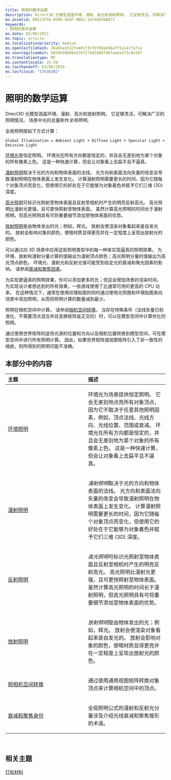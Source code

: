 ```yaml
---
title: 照明的数学运算
description: Direct3D 光模型涵盖环境、漫射、高光和放射照明。 它足够灵活，可解决广泛的照明情况。 场景中光的总量称作全局照明。
ms.assetid: D0521F56-050D-4EDF-9BD1-34748E94B873
keywords:
- 照明的数学运算
ms.date: 02/08/2017
ms.topic: article
ms.localizationpriority: medium
ms.openlocfilehash: 38a65a3532fe401f31fbf0da656aff1a141fa71a
ms.sourcegitcommit: b034650b684a767274d5d88746faeea373c8e34f
ms.translationtype: MT
ms.contentlocale: zh-CN
ms.lasthandoff: 03/06/2019
ms.locfileid: "57636302"
---
```

# <a name="mathematics-of-lighting"></a>照明的数学运算


Direct3D 光模型涵盖环境、漫射、高光和放射照明。 它足够灵活，可解决广泛的照明情况。 场景中光的总量称作*全局照明*。

全局照明按如下方式计算：

```
Global Illumination = Ambient Light + Diffuse Light + Specular Light + Emissive Light 
```

[环境光](ambient-lighting.md)是恒定照明。 环境光在所有方向都是恒定的，并且会无差别地为某个对象的所有像素上色。 这是一种快速计算，但会让对象看上去扁平且不逼真。

[漫射照明](diffuse-lighting.md)取决于光的方向和物体表面的法线。 光方向和表面法向矢量的改变会导致漫射照明在物体表面上发生变化。 计算漫射照明需要更长的时间，因为它随每个对象顶点而变化，但使用它的好处在于它能够为对象着色并赋予它们三维 (3D) 深度。

[高光照明](specular-lighting.md)可标识光照射至物体表面且反射至相机时产生的明亮反射高光。 高光照明比漫射光更强，且可更快照射至物体表面。 虽然计算高光照明的时间长于漫射照明，但高光照明具有可将重要细节添加至物体表面的优势。

[放射照明](emissive-lighting.md)是由物体发出的光；例如，辉光。 放射会使渲染对象看起来是自发光的。 放射会影响对象的颜色，使暗材质显得更亮并在一定程度上呈现出放射光的颜色。

可以通过向 3D 场景中应用这些照明类型中的每一种来实现逼真的照明效果。 为环境、放射和漫射分量计算的值输出为漫射顶点颜色；高光照明分量的值输出为高光顶点颜色。 环境光、漫射光和反射光值可能受到给定光的衰减和聚光因素的影响。 请参阅[衰减和聚焦因素](attenuation-and-spotlight-factor.md)。

为实现更逼真的照明效果，你可以添加更多的光；但这会增加场景的渲染时间。 为实现设计者想达到的所有效果，一些游戏使用了比通常可用的更高的 CPU 功率。 在这种情况下，通常在使用纹理贴图的同时通过使用光照图和环境贴图来向场景中添加照明，从而将照明计算的数量减到最少。

照明在相机空间中计算。 请参阅[相机空间转换](camera-space-transformations.md)。 当存在特殊条件（法线矢量已标准化、不需要顶点混合并且变换矩阵是正交的）时，可以在模型空间中计算优化的照明。

通过使用世界矩阵的逆将光源的位置和方向以及相机位置转换到模型空间，可在模型空间中进行所有照明计算。 因此，如果世界矩阵或视图矩阵引入了非一致性的缩放，则所得到的照明可能不准确。

## <a name="span-idin-this-sectionspanin-this-section"></a><span id="in-this-section"></span>本部分中的内容


<table>
<colgroup>
<col width="50%" />
<col width="50%" />
</colgroup>
<thead>
<tr class="header">
<th align="left">主题</th>
<th align="left">描述</th>
</tr>
</thead>
<tbody>
<tr class="odd">
<td align="left"><p><a href="ambient-lighting.md">环境照明</a></p></td>
<td align="left"><p>环境光为场景提供恒定照明。 它会无差别地点亮所有对象顶点，因为它不取决于任意其他照明因素，例如，顶点法线、光线方向、光线位置、范围或衰减。 环境光在所有方向都是恒定的，并且会无差别地为某个对象的所有像素上色。 这是一种快速计算，但会让对象看上去扁平且不逼真。</p></td>
</tr>
<tr class="even">
<td align="left"><p><a href="diffuse-lighting.md">漫射照明</a></p></td>
<td align="left"><p><em>漫射照明</em>取决于光的方向和物体表面的法线。 光方向和表面法向矢量的改变会导致漫射照明在物体表面上发生变化。 计算漫射照明需要更长的时间，因为它随每个对象顶点而变化，但使用它的好处在于它能够为对象着色并赋予它们三维 (3D) 深度。</p></td>
</tr>
<tr class="odd">
<td align="left"><p><a href="specular-lighting.md">反射照明</a></p></td>
<td align="left"><p><em>高光照明</em>可标识光照射至物体表面且反射至相机时产生的明亮反射高光。 高光照明比漫射光更强，且可更快照射至物体表面。 虽然计算高光照明的时间长于漫射照明，但高光照明具有可将重要细节添加至物体表面的优势。</p></td>
</tr>
<tr class="even">
<td align="left"><p><a href="emissive-lighting.md">放射照明</a></p></td>
<td align="left"><p><em>放射照明</em>是由物体发出的光；例如，辉光。 放射会使渲染对象看起来是自发光的。 放射会影响对象的颜色，使暗材质显得更亮并在一定程度上呈现出放射光的颜色。</p></td>
</tr>
<tr class="odd">
<td align="left"><p><a href="camera-space-transformations.md">照相机空间转换</a></p></td>
<td align="left"><p>通过使用通用视图矩阵转换对象顶点来计算相机空间中的顶点。</p></td>
</tr>
<tr class="even">
<td align="left"><p><a href="attenuation-and-spotlight-factor.md">衰减和聚焦身份</a></p></td>
<td align="left"><p>全局照明公式的漫射和反射光分量涉及介绍光线衰减和聚焦锥形的术语。</p></td>
</tr>
</tbody>
</table>

 

## <a name="span-idrelated-topicsspanrelated-topics"></a><span id="related-topics"></span>相关主题


[灯和材料](lights-and-materials.md)

 

 




